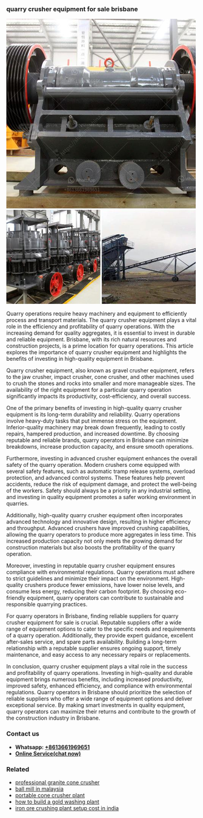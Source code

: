 <h3>quarry crusher equipment for sale brisbane</h3><img src='1703042355.jpg' alt=''><p>Quarry operations require heavy machinery and equipment to efficiently process and transport materials. The quarry crusher equipment plays a vital role in the efficiency and profitability of quarry operations. With the increasing demand for quality aggregates, it is essential to invest in durable and reliable equipment. Brisbane, with its rich natural resources and construction projects, is a prime location for quarry operations. This article explores the importance of quarry crusher equipment and highlights the benefits of investing in high-quality equipment in Brisbane.</p><p>Quarry crusher equipment, also known as gravel crusher equipment, refers to the jaw crusher, impact crusher, cone crusher, and other machines used to crush the stones and rocks into smaller and more manageable sizes. The availability of the right equipment for a particular quarry operation significantly impacts its productivity, cost-efficiency, and overall success.</p><p>One of the primary benefits of investing in high-quality quarry crusher equipment is its long-term durability and reliability. Quarry operations involve heavy-duty tasks that put immense stress on the equipment. Inferior-quality machinery may break down frequently, leading to costly repairs, hampered production, and increased downtime. By choosing reputable and reliable brands, quarry operators in Brisbane can minimize breakdowns, increase production capacity, and ensure smooth operations.</p><p>Furthermore, investing in advanced crusher equipment enhances the overall safety of the quarry operation. Modern crushers come equipped with several safety features, such as automatic tramp release systems, overload protection, and advanced control systems. These features help prevent accidents, reduce the risk of equipment damage, and protect the well-being of the workers. Safety should always be a priority in any industrial setting, and investing in quality equipment promotes a safer working environment in quarries.</p><p>Additionally, high-quality quarry crusher equipment often incorporates advanced technology and innovative design, resulting in higher efficiency and throughput. Advanced crushers have improved crushing capabilities, allowing the quarry operators to produce more aggregates in less time. This increased production capacity not only meets the growing demand for construction materials but also boosts the profitability of the quarry operation.</p><p>Moreover, investing in reputable quarry crusher equipment ensures compliance with environmental regulations. Quarry operations must adhere to strict guidelines and minimize their impact on the environment. High-quality crushers produce fewer emissions, have lower noise levels, and consume less energy, reducing their carbon footprint. By choosing eco-friendly equipment, quarry operators can contribute to sustainable and responsible quarrying practices.</p><p>For quarry operators in Brisbane, finding reliable suppliers for quarry crusher equipment for sale is crucial. Reputable suppliers offer a wide range of equipment options to cater to the specific needs and requirements of a quarry operation. Additionally, they provide expert guidance, excellent after-sales service, and spare parts availability. Building a long-term relationship with a reputable supplier ensures ongoing support, timely maintenance, and easy access to any necessary repairs or replacements.</p><p>In conclusion, quarry crusher equipment plays a vital role in the success and profitability of quarry operations. Investing in high-quality and durable equipment brings numerous benefits, including increased productivity, improved safety, enhanced efficiency, and compliance with environmental regulations. Quarry operators in Brisbane should prioritize the selection of reliable suppliers who offer a wide range of equipment options and deliver exceptional service. By making smart investments in quality equipment, quarry operators can maximize their returns and contribute to the growth of the construction industry in Brisbane.</p><h3>Contact us</h3><ul><li><strong>Whatsapp:&nbsp;<a href="https://wa.me/8613661969651">+8613661969651</a></strong></li><li><a href="https://swt.shibang-china.com/?git&amp;zhl&amp;quarry crusher equipment for sale brisbane"><strong>Online Service(chat now)</strong></a></li></ul><h3>Related</h3><ul><li><a href='professional granite cone crusher.md'>professional granite cone crusher</a></li><li><a href='ball mill in malaysia.md'>ball mill in malaysia</a></li><li><a href='portable cone crusher plant.md'>portable cone crusher plant</a></li><li><a href='how to build a gold washing plant.md'>how to build a gold washing plant</a></li><li><a href='iron ore crushing plant setup cost in india.md'>iron ore crushing plant setup cost in india</a></li></ul>